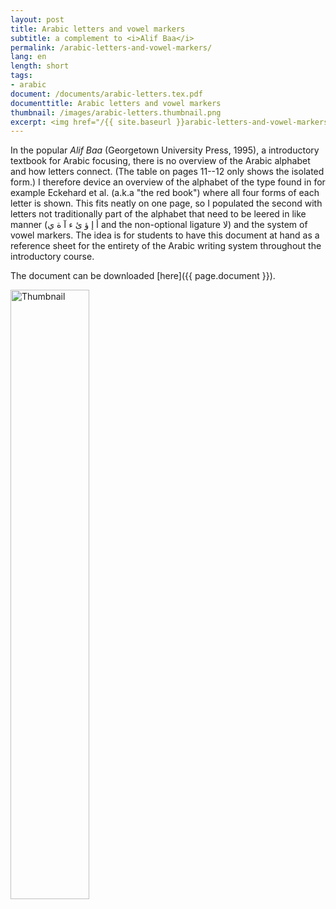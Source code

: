 ```yaml
---
layout: post
title: Arabic letters and vowel markers
subtitle: a complement to <i>Alif Baa</i>
permalink: /arabic-letters-and-vowel-markers/
lang: en
length: short
tags:
- arabic
document: /documents/arabic-letters.tex.pdf
documenttitle: Arabic letters and vowel markers
thumbnail: /images/arabic-letters.thumbnail.png
excerpt: <img href="/{{ site.baseurl }}arabic-letters-and-vowel-markers/" width="50%" src="/images/arabic-letters.thumbnail.png" alt="Thumbnail">
---
```


In the popular *Alif Baa* (Georgetown University Press, 1995), a introductory textbook for Arabic focusing, there is no overview of the Arabic alphabet and how letters connect. (The table on pages 11--12 only shows the isolated form.) I therefore device an overview of the alphabet of the type found in for example Eckehard et&nbsp;al. (a.k.a "the red book") where all four forms of each letter is shown. This fits neatly on one page, so I populated the second with letters not traditionally part of the alphabet that need to be leered in like manner (أ إ ؤ ئ ء آ ة ي and the non-optional ligature لا) and the system of vowel markers. The idea is for students to have this document at hand as a reference sheet for the entirety of the Arabic writing system throughout the introductory course. 

The document can be downloaded [here]({{ page.document }}).

<img href="{{ page.thumbnail }}" width="50%" src="{{ page.thumbnail }}" alt="Thumbnail">
